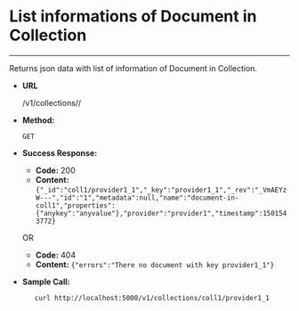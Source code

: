 # List informations of Document in Collection

----
  Returns json data with list of information of Document in Collection.

* **URL**

  /v1/collections/<collection>/<key>

* **Method:**

  `GET`
  
* **Success Response:**

  * **Code:** 200
  * **Content:** `{"_id":"coll1/provider1_1","_key":"provider1_1","_rev":"_VmAEYzW---","id":"1","metadata":null,"name":"document-in-coll1","properties":{"anykey":"anyvalue"},"provider":"provider1","timestamp":1501543772}`
  
  OR
  
  * **Code:** 404
  * **Content:** `{"errors":"There no document with key provider1_1"}`

* **Sample Call:**

  ```shell
     curl http://localhost:5000/v1/collections/coll1/provider1_1
  ```
  
